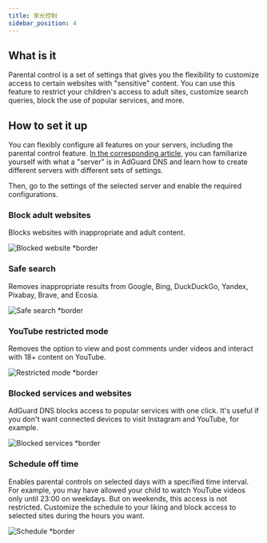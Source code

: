 ```yaml
---
title: 家长控制
sidebar_position: 4
---
```


## What is it

Parental control is a set of settings that gives you the flexibility to customize access to certain websites with "sensitive" content.  You can use this feature to restrict your children's access to adult sites, customize search queries, block the use of popular services, and more.

## How to set it up

You can flexibly configure all features on your servers, including the parental control feature. [In the corresponding article](private-dns/server-and-settings/server-and-settings.md), you can familiarize yourself with what a "server" is in AdGuard DNS and learn how to create different servers with different sets of settings.

Then, go to the settings of the selected server and enable the required configurations.

### Block adult websites

Blocks websites with inappropriate and adult content.

![Blocked website \*border](https://cdn.adtidy.org/content/kb/dns/private/new_dns/parental_control/adult_blocked.png)

### Safe search

Removes inappropriate results from Google, Bing, DuckDuckGo, Yandex, Pixabay, Brave, and Ecosia.

![Safe search \*border](https://cdn.adtidy.org/content/kb/dns/private/new_dns/parental_control/porn.png)

### YouTube restricted mode

Removes the option to view and post comments under videos and interact with 18+ content on YouTube.

![Restricted mode \*border](https://cdn.adtidy.org/content/kb/dns/private/new_dns/parental_control/restricted.png)

### Blocked services and websites

AdGuard DNS blocks access to popular services with one click. It's useful if you don't want connected devices to visit Instagram and YouTube, for example.

![Blocked services \*border](https://cdn.adtidy.org/content/kb/dns/private/new_dns/parental_control/blocked_services.png)

### Schedule off time

Enables parental controls on selected days with a specified time interval. For example, you may have allowed your child to watch YouTube videos only until 23:00 on weekdays. But on weekends, this access is not restricted. Customize the schedule to your liking and block access to selected sites during the hours you want.

![Schedule \*border](https://cdn.adtidy.org/content/kb/dns/private/new_dns/parental_control/schedule.png)
